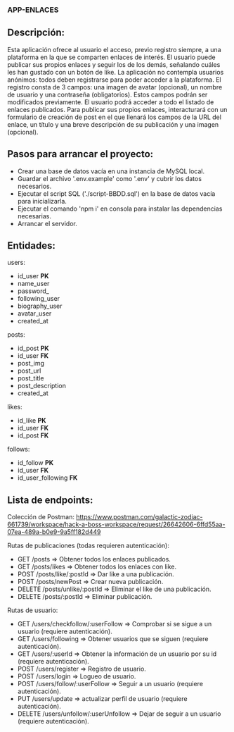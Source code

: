 ### APP-ENLACES


## Descripción:


Esta aplicación ofrece al usuario el acceso, previo registro siempre, a una plataforma en la que se comparten enlaces de interés. El usuario puede publicar sus propios enlaces y seguir los de los demás, señalando cuáles les han gustado con un botón de like.
La aplicación no contempla usuarios anónimos: todos deben registrarse para poder acceder a la plataforma. El registro consta de 3 campos: una imagen de avatar (opcional), un nombre de usuario y una contraseña (obligatorios). Estos campos podrán ser modificados previamente. El usuario podrá acceder a todo el listado de enlaces publicados. Para publicar sus propios enlaces, interacturará con un formulario de creación de post en el que llenará los campos de la URL del enlace, un título y una breve descripción de su publicación y una imagen (opcional).


## Pasos para arrancar el proyecto:

- Crear una base de datos vacía en una instancia de MySQL local.
- Guardar el archivo '.env.example' como '.env' y cubrir los datos necesarios.
- Ejecutar el script SQL ('./script-BBDD.sql') en la base de datos vacía para inicializarla.
- Ejecutar el comando 'npm i' en consola para instalar las dependencias necesarias.
- Arrancar el servidor.


## Entidades:

users:
- id_user **PK**
- name_user 
- password_
- following_user 
- biography_user 
- avatar_user 
- created_at 

posts:
- id_post **PK**
- id_user **FK**
- post_img 
- post_url 
- post_title 
- post_description 
- created_at 

likes:
- id_like **PK**
- id_user **FK** 
- id_post **FK**

follows:
- id_follow **PK**
- id_user **FK**
- id_user_following **FK**


## Lista de endpoints:

Colección de Postman: https://www.postman.com/galactic-zodiac-661739/workspace/hack-a-boss-workspace/request/26642606-6ffd55aa-07ea-489a-b0e9-9a5ff182d449

Rutas de publicaciones (todas requieren autenticación):
- GET /posts => Obtener todos los enlaces publicados.
- GET /posts/likes => Obtener todos los enlaces con like.
- POST /posts/like/:postId => Dar like a una publicación.
- POST /posts/newPost => Crear nueva publicación.
- DELETE /posts/unlike/:postId => Eliminar el like de una publicación.
- DELETE /posts/:postId => Eliminar publicación.
  
Rutas de usuario:
- GET /users/checkfollow/:userFollow => Comprobar si se sigue a un usuario (requiere autenticación).
- GET /users/following => Obtener usuarios que se siguen (requiere autenticación).
- GET /users/:userId => Obtener la información de un usuario por su id (requiere autenticación).
- POST /users/register => Registro de usuario.
- POST /users/login => Logueo de usuario.
- POST /users/follow/:userFollow => Seguir a un usuario (requiere autenticación).
- PUT /users/update => actualizar perfil de usuario (requiere autenticación).
- DELETE /users/unfollow/:userUnfollow => Dejar de seguir a un usuario (requiere autenticación).

